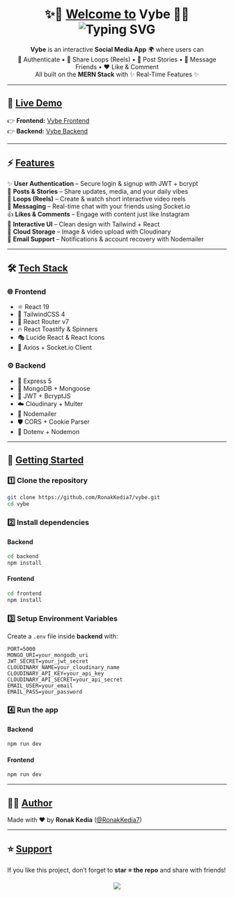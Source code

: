 <h1 align="center">
  ✨🚀 <u>Welcome to</u> <b>Vybe</b> 🚀✨ <br>
  <img src="https://readme-typing-svg.herokuapp.com?font=Fira+Code&size=36&duration=4000&color=FF61F6&center=true&vCenter=true&width=500&lines=Social+Media+for+the+Next+Generation;Connect+%7C+Share+%7C+Vybe!;Built+with+MERN+%26+💖" alt="Typing SVG" />
</h1>

<p align="center">
  <b>Vybe</b> is an interactive <b>Social Media App</b> 🌍 where users can <br>
  🔐 Authenticate • 🎥 Share Loops (Reels) • 📸 Post Stories • 💬 Message Friends • ❤️ Like & Comment <br>
  All built on the <b>MERN Stack</b> with ✨ Real-Time Features ✨
</p>

---

## 🌟 <u>Live Demo</u>
👉 **Frontend:** [Vybe Frontend](https://vybe-7cxc.onrender.com/)  
👉 **Backend:** [Vybe Backend](https://vybe-backend-mwz0.onrender.com)

---

## ⚡ <u>Features</u>

✨ **User Authentication** – Secure login & signup with JWT + bcrypt  
📸 **Posts & Stories** – Share updates, media, and your daily vibes  
🎥 **Loops (Reels)** – Create & watch short interactive video reels  
💬 **Messaging** – Real-time chat with your friends using Socket.io  
👍 **Likes & Comments** – Engage with content just like Instagram  
🌈 **Interactive UI** – Clean design with Tailwind + React  
📡 **Cloud Storage** – Image & video upload with Cloudinary  
📨 **Email Support** – Notifications & account recovery with Nodemailer  

---

## 🛠️ <u>Tech Stack</u>

### 🌐 **Frontend**
- ⚛️ React 19  
- 🎨 TailwindCSS 4  
- 🔄 React Router v7  
- 🔥 React Toastify & Spinners  
- 🎭 Lucide React & React Icons  
- 🔌 Axios + Socket.io Client  

### ⚙️ **Backend**
- 🚀 Express 5  
- 🍃 MongoDB + Mongoose  
- 🔐 JWT + BcryptJS  
- ☁️ Cloudinary + Multer  
- 📧 Nodemailer  
- 🛡️ CORS + Cookie Parser  
- 📝 Dotenv + Nodemon  

---

## 🚀 <u>Getting Started</u>

### 1️⃣ Clone the repository  
```bash
git clone https://github.com/RonakKedia7/vybe.git
cd vybe
```

### 2️⃣ Install dependencies  

#### Backend  
```bash
cd backend
npm install
```

#### Frontend  
```bash
cd frontend
npm install
```

### 3️⃣ Setup Environment Variables  
Create a `.env` file inside **backend** with:  
```env
PORT=5000
MONGO_URI=your_mongodb_uri
JWT_SECRET=your_jwt_secret
CLOUDINARY_NAME=your_cloudinary_name
CLOUDINARY_API_KEY=your_api_key
CLOUDINARY_API_SECRET=your_api_secret
EMAIL_USER=your_email
EMAIL_PASS=your_password
```

### 4️⃣ Run the app  
#### Backend  
```bash
npm run dev
```

#### Frontend  
```bash
npm run dev
```

---

## 👨‍💻 <u>Author</u>
Made with ❤️ by **Ronak Kedia** ([@RonakKedia7](https://github.com/RonakKedia7))  

---

## ⭐ <u>Support</u>
If you like this project, don’t forget to **star ⭐ the repo** and share with friends!  

<p align="center">
  <img src="https://img.shields.io/github/stars/RonakKedia7/vybe?style=social" />
</p>
